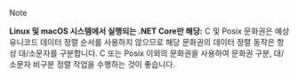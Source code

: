 > [!NOTE]
> **Linux 및 macOS 시스템에서 실행되는 .NET Core만 해당:** C 및 Posix 문화권은 예상 유니코드 데이터 정렬 순서를 사용하지 않으므로 해당 문화권의 데이터 정렬 동작은 항상 대/소문자를 구분합니다. C 또는 Posix 이외의 문화권을 사용하여 문화권 구분, 대/소문자 비구분 정렬 작업을 수행하는 것이 좋습니다.  